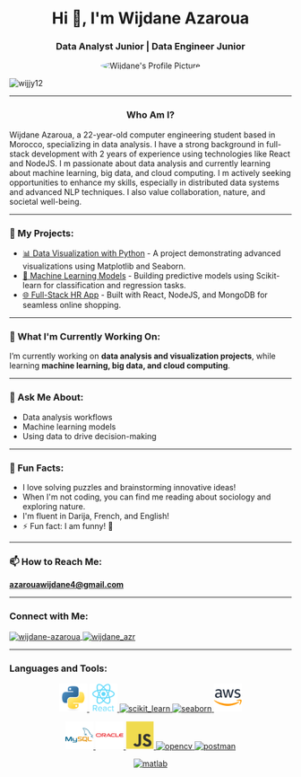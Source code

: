 <h1 align="center">Hi 👋, I'm Wijdane Azaroua</h1>
<h3 align="center"> Data Analyst Junior | Data Engineer Junior </h3>

<p align="center">
  <img src="https://miro.medium.com/v2/resize:fit:1200/1*DsIpnvUFCtKFEXCWLx3g5Q.gif" alt="Wijdane's Profile Picture" width="300" height="300" style="border-radius: 50%;">
</p>

<p align="left"> 
  <img src="https://komarev.com/ghpvc/?username=wijjy12&label=Profile%20views&color=0e75b6&style=flat" alt="wijjy12" /> 
</p>

---

<h3 align="center">Who Am I?</h3>
<p align="left">
Wijdane Azaroua, a 22-year-old computer engineering student based in Morocco, specializing in data analysis. I have a strong background in full-stack development with 2 years of experience using technologies like React and NodeJS. I m passionate about data analysis and currently learning about machine learning, big data, and cloud computing. I m actively seeking opportunities to enhance my skills, especially in distributed data systems and advanced NLP techniques. I also value collaboration, nature, and societal well-being.
</p>

---

<h3 align="left">🚀 My Projects:</h3>
<ul>
  <li><a href="https://github.com/wijjy12/project-name">📊 Data Visualization with Python</a> - A project demonstrating advanced visualizations using Matplotlib and Seaborn.</li>
  <li><a href="https://github.com/wijjy12/project-name">🧠 Machine Learning Models</a> - Building predictive models using Scikit-learn for classification and regression tasks.</li>
  <li><a href="https://github.com/wijjy12/project-name">🌐 Full-Stack HR App</a> - Built with React, NodeJS, and MongoDB for seamless online shopping.</li>
</ul>

---

<h3 align="left">🔭 What I'm Currently Working On:</h3>
<p>
I’m currently working on <strong>data analysis and visualization projects</strong>, while learning <strong>machine learning, big data, and cloud computing</strong>.
</p>

---

<h3 align="left">💬 Ask Me About:</h3>
<ul>
  <li>Data analysis workflows</li>
  <li>Machine learning models</li>
  <li>Using data to drive decision-making</li>
</ul>

---

<h3 align="left">🌟 Fun Facts:</h3>
<ul>
  <li>I love solving puzzles and brainstorming innovative ideas!</li>
  <li>When I'm not coding, you can find me reading about sociology and exploring nature.</li>
  <li>I'm fluent in Darija, French, and English!</li>
  <li>⚡ Fun fact: I am funny! 💖</li>
</ul>

---

<h3 align="left">📫 How to Reach Me:</h3>
<p>
  <a href="mailto:azarouawijdane4@gmail.com"><strong>azarouawijdane4@gmail.com</strong></a>
</p>

---

<h3 align="left">Connect with Me:</h3>
<p align="left">
  <a href="https://linkedin.com/in/wijdane-azaroua" target="blank">
    <img align="center" src="https://raw.githubusercontent.com/rahuldkjain/github-profile-readme-generator/master/src/images/icons/Social/linked-in-alt.svg" alt="wijdane-azaroua" height="30" width="40" />
  </a>
  <a href="https://instagram.com/wijdane_azr" target="blank">
    <img align="center" src="https://raw.githubusercontent.com/rahuldkjain/github-profile-readme-generator/master/src/images/icons/Social/instagram.svg" alt="wijdane_azr" height="30" width="40" />
  </a>
</p>

---

<h3 align="left">Languages and Tools:</h3>
<p align="center">
  <a href="https://www.python.org" target="_blank" rel="noreferrer">
    <img src="https://raw.githubusercontent.com/devicons/devicon/master/icons/python/python-original.svg" alt="python" width="50" height="50" />
  </a>
  <a href="https://reactjs.org/" target="_blank" rel="noreferrer">
    <img src="https://raw.githubusercontent.com/devicons/devicon/master/icons/react/react-original-wordmark.svg" alt="react" width="50" height="50" />
  </a>
  <a href="https://scikit-learn.org/" target="_blank" rel="noreferrer">
    <img src="https://upload.wikimedia.org/wikipedia/commons/0/05/Scikit_learn_logo_small.svg" alt="scikit_learn" width="50" height="50" />
  </a>
  <a href="https://seaborn.pydata.org/" target="_blank" rel="noreferrer">
    <img src="https://seaborn.pydata.org/_images/logo-mark-lightbg.svg" alt="seaborn" width="50" height="50" />
  </a>
  <a href="https://aws.amazon.com" target="_blank" rel="noreferrer">
    <img src="https://raw.githubusercontent.com/devicons/devicon/master/icons/amazonwebservices/amazonwebservices-original-wordmark.svg" alt="aws" width="50" height="50" />
  </a>
</p>
<p align="center">
  <a href="https://www.mysql.com/" target="_blank" rel="noreferrer">
    <img src="https://raw.githubusercontent.com/devicons/devicon/master/icons/mysql/mysql-original-wordmark.svg" alt="mysql" width="50" height="50" />
  </a>
  <a href="https://www.oracle.com/" target="_blank" rel="noreferrer">
    <img src="https://raw.githubusercontent.com/devicons/devicon/master/icons/oracle/oracle-original.svg" alt="oracle" width="50" height="50" />
  </a>
  <a href="https://developer.mozilla.org/en-US/docs/Web/JavaScript" target="_blank" rel="noreferrer">
    <img src="https://raw.githubusercontent.com/devicons/devicon/master/icons/javascript/javascript-original.svg" alt="javascript" width="50" height="50" />
  </a>
  <a href="https://opencv.org/" target="_blank" rel="noreferrer">
    <img src="https://www.vectorlogo.zone/logos/opencv/opencv-icon.svg" alt="opencv" width="50" height="50" />
  </a>
  <a href="https://postman.com" target="_blank" rel="noreferrer">
    <img src="https://www.vectorlogo.zone/logos/getpostman/getpostman-icon.svg" alt="postman" width="50" height="50" />
  </a>
</p>
<p align="center">
  <a href="https://www.mathworks.com/" target="_blank" rel="noreferrer">
    <img src="https://upload.wikimedia.org/wikipedia/commons/2/21/Matlab_Logo.png" alt="matlab" width="50" height="50" />
  </a>
</p>
